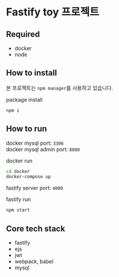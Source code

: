 # Fastify toy 프로젝트

## Required
- docker
- node

## How to install
본 프로젝트는 `npm manager`를 사용하고 있습니다.

package install
```sh
npm i
```

## How to run
docker mysql port: `3306` <br/>
docker mysql admin port: `8080`

docker run
```sh
cd docker
docker-compose up
```

fastify server port: `4000`

fastify run
```sh
npm start
```

## Core tech stack
- fastify
- ejs
- jwt
- webpack, babel
- mysql
